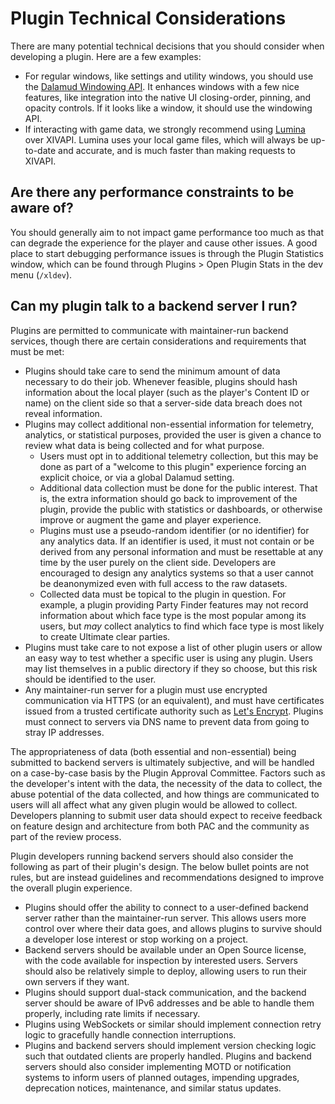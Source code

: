 # Plugin Technical Considerations

There are many potential technical decisions that you should consider when
developing a plugin. Here are a few examples:

- For regular windows, like settings and utility windows, you should use the
  [Dalamud Windowing API](https://dalamud.dev/api/Dalamud.Interface.Windowing/).
  It enhances windows with a few nice features, like integration into the native
  UI closing-order, pinning, and opacity controls. If it looks like a window, it
  should use the windowing API.
- If interacting with game data, we strongly recommend using
  [Lumina](https://github.com/NotAdam/Lumina) over XIVAPI. Lumina uses your
  local game files, which will always be up-to-date and accurate, and is much
  faster than making requests to XIVAPI.

## Are there any performance constraints to be aware of?

You should generally aim to not impact game performance too much as that can
degrade the experience for the player and cause other issues. A good place to
start debugging performance issues is through the Plugin Statistics window,
which can be found through Plugins > Open Plugin Stats in the dev menu
(`/xldev`).

## Can my plugin talk to a backend server I run?

Plugins are permitted to communicate with maintainer-run backend services,
though there are certain considerations and requirements that must be met:

- Plugins should take care to send the minimum amount of data necessary to do
  their job. Whenever feasible, plugins should hash information about the local
  player (such as the player's Content ID or name) on the client side so that a
  server-side data breach does not reveal information.
- Plugins may collect additional non-essential information for telemetry,
  analytics, or statistical purposes, provided the user is given a chance to
  review what data is being collected and for what purpose.
  - Users must opt in to additional telemetry collection, but this may be done
    as part of a "welcome to this plugin" experience forcing an explicit choice,
    or via a global Dalamud setting.
  - Additional data collection must be done for the public interest. That is,
    the extra information should go back to improvement of the plugin, provide
    the public with statistics or dashboards, or otherwise improve or augment
    the game and player experience.
  - Plugins must use a pseudo-random identifier (or no identifier) for any
    analytics data. If an identifier is used, it must not contain or be derived
    from any personal information and must be resettable at any time by the user
    purely on the client side. Developers are encouraged to design any analytics
    systems so that a user cannot be deanonymized even with full access to the
    raw datasets.
  - Collected data must be topical to the plugin in question. For example, a
    plugin providing Party Finder features may not record information about
    which face type is the most popular among its users, but _may_ collect
    analytics to find which face type is most likely to create Ultimate clear
    parties.
- Plugins must take care to not expose a list of other plugin users or allow an
  easy way to test whether a specific user is using any plugin. Users may list
  themselves in a public directory if they so choose, but this risk should be
  identified to the user.
- Any maintainer-run server for a plugin must use encrypted communication via
  HTTPS (or an equivalent), and must have certificates issued from a trusted
  certificate authority such as [Let's Encrypt][lets-encrypt]. Plugins must
  connect to servers via DNS name to prevent data from going to stray IP
  addresses.

The appropriateness of data (both essential and non-essential) being submitted
to backend servers is ultimately subjective, and will be handled on a
case-by-case basis by the Plugin Approval Committee. Factors such as the
developer's intent with the data, the necessity of the data to collect, the
abuse potential of the data collected, and how things are communicated to users
will all affect what any given plugin would be allowed to collect. Developers
planning to submit user data should expect to receive feedback on feature design
and architecture from both PAC and the community as part of the review process.

Plugin developers running backend servers should also consider the following as
part of their plugin's design. The below bullet points are not rules, but are
instead guidelines and recommendations designed to improve the overall plugin
experience.

- Plugins should offer the ability to connect to a user-defined backend server
  rather than the maintainer-run server. This allows users more control over
  where their data goes, and allows plugins to survive should a developer lose
  interest or stop working on a project.
- Backend servers should be available under an Open Source license, with the
  code available for inspection by interested users. Servers should also be
  relatively simple to deploy, allowing users to run their own servers if they
  want.
- Plugins should support dual-stack communication, and the backend server should
  be aware of IPv6 addresses and be able to handle them properly, including rate
  limits if necessary.
- Plugins using WebSockets or similar should implement connection retry logic to
  gracefully handle connection interruptions.
- Plugins and backend servers should implement version checking logic such that
  outdated clients are properly handled. Plugins and backend servers should also
  consider implementing MOTD or notification systems to inform users of planned
  outages, impending upgrades, deprecation notices, maintenance, and similar
  status updates.

[lets-encrypt]: https://letsencrypt.org/